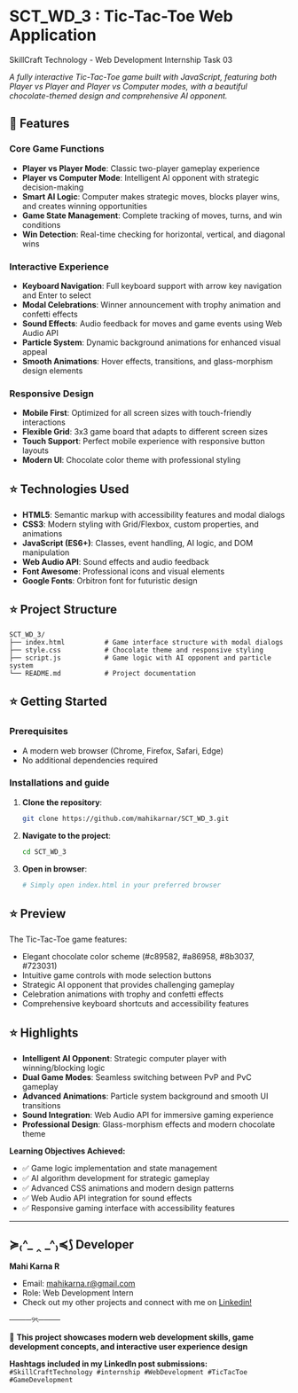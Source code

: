 # SCT_WD_3 : Tic-Tac-Toe Web Application
SkillCraft Technology - Web Development Internship Task 03

*A fully interactive Tic-Tac-Toe game built with JavaScript, featuring both Player vs Player and Player vs Computer modes, with a beautiful chocolate-themed design and comprehensive AI opponent.*

## 🩷 Features

### Core Game Functions
- **Player vs Player Mode**: Classic two-player gameplay experience
- **Player vs Computer Mode**: Intelligent AI opponent with strategic decision-making
- **Smart AI Logic**: Computer makes strategic moves, blocks player wins, and creates winning opportunities
- **Game State Management**: Complete tracking of moves, turns, and win conditions
- **Win Detection**: Real-time checking for horizontal, vertical, and diagonal wins

### Interactive Experience
- **Keyboard Navigation**: Full keyboard support with arrow key navigation and Enter to select
- **Modal Celebrations**: Winner announcement with trophy animation and confetti effects
- **Sound Effects**: Audio feedback for moves and game events using Web Audio API
- **Particle System**: Dynamic background animations for enhanced visual appeal
- **Smooth Animations**: Hover effects, transitions, and glass-morphism design elements

### Responsive Design
- **Mobile First**: Optimized for all screen sizes with touch-friendly interactions
- **Flexible Grid**: 3x3 game board that adapts to different screen sizes
- **Touch Support**: Perfect mobile experience with responsive button layouts
- **Modern UI**: Chocolate color theme with professional styling


## ⭐ Technologies Used

- **HTML5**: Semantic markup with accessibility features and modal dialogs
- **CSS3**: Modern styling with Grid/Flexbox, custom properties, and animations
- **JavaScript (ES6+)**: Classes, event handling, AI logic, and DOM manipulation
- **Web Audio API**: Sound effects and audio feedback
- **Font Awesome**: Professional icons and visual elements
- **Google Fonts**: Orbitron font for futuristic design


## ⭐ Project Structure

```
SCT_WD_3/
├── index.html          # Game interface structure with modal dialogs
├── style.css           # Chocolate theme and responsive styling
├── script.js           # Game logic with AI opponent and particle system
└── README.md           # Project documentation
```


## ⭐ Getting Started

### Prerequisites
- A modern web browser (Chrome, Firefox, Safari, Edge)
- No additional dependencies required

### Installations and guide                                      

1. **Clone the repository**:
   ```bash
   git clone https://github.com/mahikarnar/SCT_WD_3.git
   ```

2. **Navigate to the project**:
   ```bash
   cd SCT_WD_3
   ```

3. **Open in browser**:
   ```bash
   # Simply open index.html in your preferred browser
   ```


## ⭐ Preview

The Tic-Tac-Toe game features:
- Elegant chocolate color scheme (#c89582, #a86958, #8b3037, #723031)
- Intuitive game controls with mode selection buttons
- Strategic AI opponent that provides challenging gameplay
- Celebration animations with trophy and confetti effects
- Comprehensive keyboard shortcuts and accessibility features


## ⭐ Highlights

- **Intelligent AI Opponent**: Strategic computer player with winning/blocking logic
- **Dual Game Modes**: Seamless switching between PvP and PvC gameplay
- **Advanced Animations**: Particle system background and smooth UI transitions
- **Sound Integration**: Web Audio API for immersive gaming experience
- **Professional Design**: Glass-morphism effects and modern chocolate theme

**Learning Objectives Achieved:**
- ✅ Game logic implementation and state management
- ✅ AI algorithm development for strategic gameplay
- ✅ Advanced CSS animations and modern design patterns
- ✅ Web Audio API integration for sound effects
- ✅ Responsive gaming interface with accessibility features

--- 

## ≽₍^_ ‸ _^₎≼⟆ Developer

**Mahi Karna R**
- Email: mahikarna.r@gmail.com
- Role: Web Development Intern
- Check out my other projects and connect with me on [Linkedin!](https://www.linkedin.com/in/mahi-karna-r-801b21298?utm_source=share&utm_campaign=share_via&utm_content=profile&utm_medium=android_app)
  
────୨ৎ────

🩷 **This project showcases modern web development skills, game development concepts, and interactive user experience design**

**Hashtags included in my LinkedIn post submissions:**  
`#SkillCraftTechnology #internship #WebDevelopment #TicTacToe #GameDevelopment`
